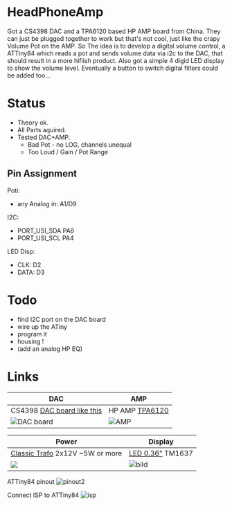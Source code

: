 # HeadPhoneAmp

Got a CS4398 DAC and a TPA6120 based HP AMP board from China.
They can just be plugged together to work but that's not cool, just like the crapy Volume Pot on the AMP.
So The idea is to develop a digital volume control, a ATTiny84 which reads a pot and sends volume data via i2c to the DAC, that should result in a more hifiish product. Also got a simple 4 digid LED display to show the volume level. Eventually a button to switch digital filters could be added too...

# Status

* Theory ok.
* All Parts aquired.
* Tested DAC+AMP.
    * Bad Pot - no LOG, channels unequal
    * Too Loud / Gain / Pot Range

## Pin Assignment

Poti:
* any Analog in: A1/D9

I2C:
* PORT_USI_SDA	PA6
* PORT_USI_SCL	PA4

LED Disp:
* CLK:  D2
* DATA: D3



# Todo

* find I2C port on the DAC board
* wire up the ATiny
* program it
* housing !
* (add an analog HP EQ)

# Links

| DAC | AMP |
| --- | --- |
| CS4398 [DAC board like this](https://www.aliexpress.com/item/4000013124428.html?spm=a2g0o.productlist.0.0.3c4918649quVu4&algo_pvid=18450fce-c0a6-4c35-8596-8e73343cff46&algo_expid=18450fce-c0a6-4c35-8596-8e73343cff46-0&btsid=369025fc-1d40-4033-9a47-80dc7a496913&ws_ab_test=searchweb0_0,searchweb201602_5,searchweb201603_52) | HP AMP [TPA6120](https://www.aliexpress.com/item/33009022873.html?spm=a2g0o.productlist.0.0.44cd18c6uZEk8I&algo_pvid=68202129-c45c-407c-a77e-ace2c0134305&algo_expid=68202129-c45c-407c-a77e-ace2c0134305-0&btsid=e1ea3df3-0052-4e6e-938e-5456bce36f61&ws_ab_test=searchweb0_0,searchweb201602_5,searchweb201603_52) |
| ![DAC board](https://ae01.alicdn.com/kf/HTB1vwvxaAY2gK0jSZFgq6A5OFXaC/Optical-Coaxial-Audio-Decoder-Cs8416-Cs4398-Chip-24Bit192Khz-Spdif-Coaxial-Optical-Fiber-Dac-Decode-Board-for.jpg_220x220xz.jpg) | ![AMP](https://ae01.alicdn.com/kf/HLB1pHPyf13tHKVjSZSgq6x4QFXap/Tpa6120-Headphone-Amplifier-Board-Hifi-Tpa6120A2-Enthusiast-Headphones-Amp-Amplificador-Zero-Noise-Diy.jpg_220x220xz.jpg) |

| Power | Display |
| --- | --- |
| [Classic Trafo](https://www.reichelt.de/trafo-6va-2x-12v-2x-250ma-ui-30-10-5-212-p27548.html?&trstct=pol_5)  2x12V ~5W or more | [LED 0.36"](https://www.aliexpress.com/item/32869623201.html?spm=a2g0o.productlist.0.0.588b25c53beVNQ&algo_pvid=f4e53f3f-f191-4221-8414-23aea6d29d2a&algo_expid=f4e53f3f-f191-4221-8414-23aea6d29d2a-0&btsid=dc824e0f-71a9-4ad4-ba05-c1954363921b&ws_ab_test=searchweb0_0,searchweb201602_5,searchweb201603_52) TM1637 |
| ![](https://cdn-reichelt.de/bilder/web/artikel_ws/C500/!UI3010BL.jpg) | ![bild](https://ae01.alicdn.com/kf/HTB15zf.acvrK1Rjy0Feq6ATmVXaE/4-Digit-LED-0-36-inch-0-36-White-Display-Tube-Decimal-7-Segments-TM1637-Clock.jpg_220x220xz.jpg) |

ATTiny84 pinout
![pinout2](https://slideplayer.com/slide/6582475/23/images/24/ATtiny84+pinout+http:/forum.arduino.cc/index.php/topic,146315.0.html.jpg)

Connect ISP to ATTiny84
![isp](https://42bots.com/wp-content/uploads/2014/01/programming-attiny44-attiny84-with-arduino-uno.png)